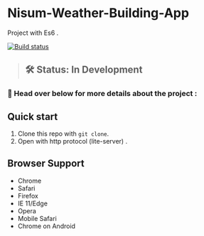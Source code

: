 # Nisum-Weather-Building-App
Project with Es6 . 

[![Build status](https://api.travis-ci.org/Polymer/pwa-starter-kit.svg?branch=master)](https://travis-ci.org/Polymer/pwa-starter-kit)
> ## 🛠 Status: In Development

### 📖 Head over below for more details about the project :

## Quick start

1. Clone this repo with `git clone`.
1. Open with http protocol (lite-server) .


## Browser Support

- Chrome
- Safari
- Firefox
- IE 11/Edge
- Opera
- Mobile Safari
- Chrome on Android

